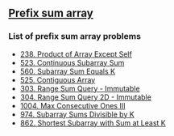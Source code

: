 ## <a href="https://www.geeksforgeeks.org/prefix-sum-array-implementation-applications-competitive-programming/">Prefix sum array</a> 
### List of prefix sum array problems
- <a href="https://leetcode.com/problems/product-of-array-except-self/">238. Product of Array Except Self</a>
- <a href="https://leetcode.com/problems/continuous-subarray-sum/">523. Continuous Subarray Sum</a>
- <a href="https://leetcode.com/problems/subarray-sum-equals-k/">560. Subarray Sum Equals K</a>
- <a href="https://leetcode.com/problems/contiguous-array/">525. Contiguous Array</a>
- <a href="https://leetcode.com/problems/range-sum-query-immutable/">303. Range Sum Query - Immutable</a> 
- <a href="https://leetcode.com/problems/range-sum-query-2d-immutable/">304. Range Sum Query 2D - Immutable</a>
- <a href="https://leetcode.com/problems/max-consecutive-ones-iii/">1004. Max Consecutive Ones III</a>
- <a href="https://leetcode.com/problems/subarray-sums-divisible-by-k/">974. Subarray Sums Divisible by K</a>
- <a href="https://leetcode.com/problems/shortest-subarray-with-sum-at-least-k/">862. Shortest Subarray with Sum at Least K</a>
